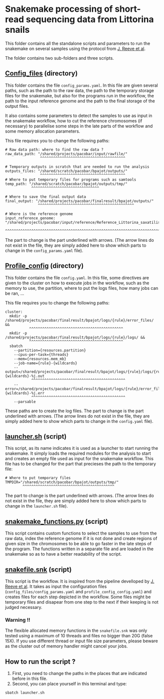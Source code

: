# Snakemake processing of short-read sequencing data from Littorina snails

This folder contains all the standalone scripts and parameters to run the snakemake on several samples using the protocol from [J. Reeve et al](https://www.protocols.io/private/C9EE16909F3011EE839C0A58A9FEAC02). 


The folder contains two sub-folders and three scripts.

## [Config_files](./config_files/) (directory)

This folder contains the file `config_params.yaml`. In this file are given several paths, such as the path to the raw data, the path to the temporary storage files for the snakemake, but also for the programs run in the workflow, the path to the input reference genome and the path to the final storage of the output files.

It also contains some parameters to detect the samples to use as input in the snakemake workflow, how to cut the reference chromosomes (if necessary) to parallelise some steps in the late parts of the workflow and some memory allocation parameters.

This file requires you to change the following paths:
```
# Raw data path: where to find the raw data ?
raw_data_path: "/shared/projects/pacobar/input/rawfile/"
                ^^^^^^^^^^^^^^^^^^^^^^^^^^^^^^^^^^^^^^^

# Temporary outputs in scratch that are needed to run the analysis
outputs_files: "/shared/scratch/pacobar/bpajot/outputs/"
                ^^^^^^^^^^^^^^^^^^^^^^^^^^^^^^^^^^^^^^^
# Where to put temporary files for programs such as samtools
temp_path: "/shared/scratch/pacobar/bpajot/outputs/tmp/"
            ^^^^^^^^^^^^^^^^^^^^^^^^^^^^^^^

# Where to save the final output data
final_output: "/shared/projects/pacobar/finalresult/bpajot/outputs/"
               ^^^^^^^^^^^^^^^^^^^^^^^^^^^^^^^^^^^^^^^^^^^^

# Where is the reference genome
input_reference_genome: "/shared/projects/pacobar/input/reference/Reference_Littorina_saxatilis_reshape.fa"
                         ^^^^^^^^^^^^^^^^^^^^^^^^^^^^^^^^^^^^^^^^^^^^^^^^^^^^^^^^^^^^^^^^^^^^^^^^^^^^^^^^^
```
The part to change is the part underlined with arrows. (The arrow lines do not exist in the file, they are simply added here to show which parts to change in the `config_params.yaml` file).


## [Profile_config](./profile_config/) (directory)

This folder contains the file `config.yaml`. In this file, some directives are given to the cluster on how to execute jobs in the workflow, such as the memory to use, the partition, where to put the logs files, how many jobs can be ran, ...

This file requires you to change the following paths: 
```
cluster:
  mkdir -p /shared/projects/pacobar/finalresult/bpajot/logs/{rule}/error_files/ &&
           ^^^^^^^^^^^^^^^^^^^^^^^^^^^^^^^^^^^^^^^^^^^
  mkdir -p /shared/projects/pacobar/finalresult/bpajot/logs/{rule}/logs/ &&
           ^^^^^^^^^^^^^^^^^^^^^^^^^^^^^^^^^^^^^^^^^^^
  sbatch
    --partition={resources.partition}
    --cpus-per-task={threads}
    --mem={resources.mem_mb}
    --job-name={rule}-{wildcards}
    --output=/shared/projects/pacobar/finalresult/bpajot/logs/{rule}/logs/{rule}-{wildcards}-%j.out
            ^^^^^^^^^^^^^^^^^^^^^^^^^^^^^^^^^^^^^^^^^^^
    --error=/shared/projects/pacobar/finalresult/bpajot/logs/{rule}/error_files/{rule}-{wildcards}-%j.err
            ^^^^^^^^^^^^^^^^^^^^^^^^^^^^^^^^^^^^^^^^^^^
    --parsable
```
These paths are to create the log files. The part to change is the part underlined with arrows. (The arrow lines do not exist in the file, they are simply added here to show which parts to change in the `config.yaml` file).

## [launcher.sh](./launcher.sh) (script)

This script, as its name indicates it is used as a launcher to start running the snakemake. It simply loads the required modules for the analysis to start and creates an empty file used as input for the snakemake workflow.
This file has to be changed for the part that precieses the path to the temporary file:
```
# Where to put temporary files
TMPDIR="/shared/scratch/pacobar/bpajot/outputs/tmp/"
        ^^^^^^^^^^^^^^^^^^^^^^^^^^^^^^^^^^^^^^^^^^
```
The part to change is the part underlined with arrows. (The arrow lines do not exist in the file, they are simply added here to show which parts to change in the `launcher.sh` file).

## [snakemake_functions.py](./snakemake_functions.py) (script)

This script contains custom functions to select the samples to use from the raw data, index the reference genome if it is not done and create regions of given size in the chromosomes to be able to go faster in the late steps of the program. The functions written in a separate file and are loaded in the snakemake so as to have a better readability of the script.

## [snakefile.snk](./snakefile.snk) (script)

This script is the workflow. It is inspired from the pipeline develloped by [J. Reeve et al](https://www.protocols.io/private/C9EE16909F3011EE839C0A58A9FEAC02). It takes as input the configuration files (`config_files/config_params.yaml` and `profile_config_config.yaml`) and creates files for each step depicted in the workflow. Some files might be temporary files and disapear from one step to the next if their keeping is not judged necessary.

### Warning !!

The flexible allocated memory functions in the `snakefile.snk` was only tested using a maximum of 10 threads and files no bigger than 20G (false 15X). If you use different thread or input file size parameters, please beware as the cluster out of memory handler might cancel your jobs.

## How to run the script ?

1. First, you need to change the paths in the places that are indicated before in this file.
1. Second, you can place yourself in this terminal and type:
```
sbatch launcher.sh
```
